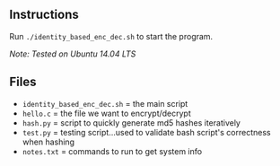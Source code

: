 ## Instructions 
Run `./identity_based_enc_dec.sh` to start the program. 

*Note: Tested on Ubuntu 14.04 LTS*

## Files 
* `identity_based_enc_dec.sh` = the main script
* `hello.c` = the file we want to encrypt/decrypt
* `hash.py` = script to quickly generate md5 hashes iteratively 
* `test.py` = testing script...used to validate bash script's correctness when hashing
* `notes.txt` = commands to run to get system info 
